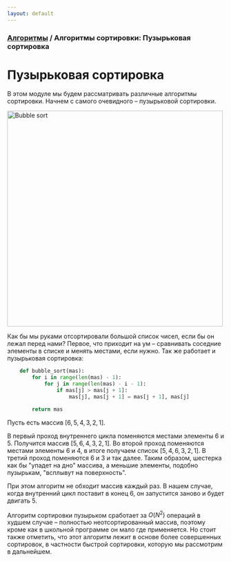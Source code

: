 ```yaml
---
layout: default
---
```


<script type="text/javascript" id="MathJax-script" async
  src="https://cdn.jsdelivr.net/npm/mathjax@3/es5/tex-mml-chtml.js">
</script>

<script>
  MathJax = {
    tex: {
      inlineMath: [['$', '$']]
    }
  };
</script>

### [Алгоритмы](index.md) / Алгоритмы сортировки: Пузырьковая сортировка

# **Пузырьковая сортировка**

В этом модуле мы будем рассматривать различные алгоритмы сортировки. Начнем с самого очевидного – пузырьковой сортировки.

<img src="assets/bubblesort.png" alt="Bubble sort" width="500"/>

Как бы мы руками отсортировали большой список чисел, если бы он лежал перед нами? Первое, что приходит на ум – сравнивать соседние элементы в списке и менять местами, если нужно. Так же работает и пузырьковая сортировка:

```py
    def bubble_sort(mas):
        for i in range(len(mas) - 1):
            for j in range(len(mas) - i - 1):
                if mas[j] > mas[j + 1]:
                    mas[j], mas[j + 1] = mas[j + 1], mas[j]

        return mas
```

Пусть есть массив $[6, 5, 4, 3, 2, 1]$.

В первый проход внутреннего цикла поменяются местами элементы $6$ и $5$. Получится массив $[5, 6, 4, 3, 2, 1]$. Во второй проход поменяются местами элементы $6$ и $4$, в итоге получаем список $[5, 4, 6, 3, 2, 1]$. В третий проход поменяются $6$ и $3$ и так далее. Таким образом, шестерка как бы "упадет на дно" массива, а меньшие элементы, подобно пузырькам, "всплывут на поверхность".

При этом алгоритм не обходит массив каждый раз. В нашем случае, когда внутренний цикл поставит в конец $6$, он запустится заново и будет двигать $5$.

Алгоритм сортировки пузырьком сработает за $O(N^2)$ операций в худшем случае – полностью неотсортированный массив, поэтому кроме как в школьной программе он мало где применяется. Но стоит также отметить, что этот алгоритм лежит в основе более совершенных сортировок, в частности быстрой сортировки, которую мы рассмотрим в дальнейшем.
